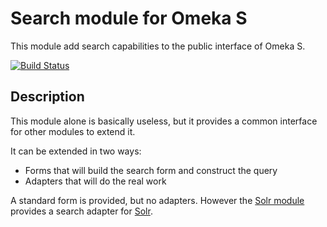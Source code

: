 # Search module for Omeka S

This module add search capabilities to the public interface of Omeka S.

[![Build Status](https://drone.biblibre.com/api/badges/omeka-s/Search/status.svg?ref=refs/heads/master)](https://drone.biblibre.com/omeka-s/Search)

## Description

This module alone is basically useless, but it provides a common interface for
other modules to extend it.

It can be extended in two ways:

- Forms that will build the search form and construct the query
- Adapters that will do the real work

A standard form is provided, but no adapters.
However the [Solr module](https://github.com/biblibre/omeka-s-module-Solr)
provides a search adapter for [Solr](https://lucene.apache.org/solr/).
